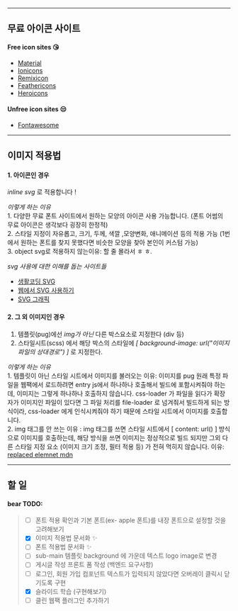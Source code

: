-----------------------------------------------------
## 무료 아이콘 사이트

#### Free icon sites :kissing_heart:

- [Material](https://material.io/)
- [Ionicons](https://ionicons.com/)
- [Remixicon](https://remixicon.com/)
- [Feathericons](https://feathericons.com/)
- [Heroicons](https://heroicons.dev/)

#### Unfree icon sites :unamused:

- [Fontawesome](https://fontawesome.com/)

-----------------------------------------------------
## 이미지 적용법

#### 1. 아이콘인 경우

*inline svg* 로 적용합니다 !

_*이렇게 하는 이유*_    
    1. 다양한 무료 폰트 사이트에서 원하는 모양의 아이콘 사용 가능합니다. (폰트 어썸의 무료 아이콘은 생각보다 굉장히 한정적)    
    2. 스타일 지정이 자유롭고, 크기, 두께, 색깔 ,모양변화, 애니메이션 등의 적용 가능 (1번에서 원하는 폰트를 찾지 못했다면 비슷한 모양을 찾아 본인이 커스텀 가능)    
    3. object svg로 적용하지 않는이유: 할 줄 몰라서 ㅎ ㅎ.  

_*svg 사용에 대한 이해를 돕는 사이트들*_    
    
- [생활코딩 SVG](https://opentutorials.org/course/2418/13666)
- [웹에서 SVG 사용하기](https://svgontheweb.com/ko/#preparation)
- [SVG 그래픽](https://a11y.gitbook.io/graphics-aria/svg-graphics)

#### 2. 그 외 이미지인 경우

1. 템플릿(pug)에선 *img가 아닌* 다른 박스요소로 지정한다 (div 등)
2. 스타일시트(scss) 에서 해당 박스의 스타일에 *[ background-image: url("_이미지 파일의 상대경로_") ]* 로 지정한다.

_*이렇게 하는 이유*_     
    1. 템플릿이 아닌 스타일 시트에서 이미지를 불러오는 이유: 이미지를 pug 원래 특정 파일을 웹팩에서 로드하려면  entry js에서 하나하나 호출해서 빌드에 포함시켜줘야 하는데, 이미지는 그렇게 하나하나 호출하지 않습니다.         css-loader 가 파일을 읽다가 확장자가 이미지인 파일이 있다면 그 파일 처리를 file-loader 로 넘겨줘서 빌드하게 되는 방식이라, css-loader 에게 인식시켜줘야 하기 때문에 스타일 시트에서 이미지를 호출합니다.    
    2. img 태그를 안 쓰는 이유 : img 태그를 쓰면 스타일 시트에서 [ content: url() ] 방식으로 이미지를 호출하는데, 해당 방식을 쓰면 이미지는 정상적으로 빌드 되지만 그외 다른 스타일 지정 요소 (이미지 크기 조정, 필터 적용 등) 가 전혀 먹히지 않습니다. 이유: [replaced elemnet mdn](https://developer.mozilla.org/ko/docs/Web/CSS/Replaced_element)    
    
-----------------------------------------------------
## 할 일

#### bear TODO: 

> - [ ] 폰트 적용 확인과 기본 폰트(ex- apple 폰트)를 내장 폰트으로 설정할 것을 고려해보기
> - [X] 이미지 적용법 문서화 :sparkles:
> - [ ] 폰트 적용법 문서화 :sparkles:
> - [ ] sub-main 템플릿 background 에 가운데 텍스트 logo image로 변경
> - [ ] 게시글 작성 프론트 폼 작성 (백엔드 요구사항)
> - [ ] 로그인, 회원 가입 컴포넌트 텍스트가 입력되지 않았다면 오버레이 클릭시 닫기도록 구현
> - [X] 슬라이드 학습 (구현해보기)
> - [ ] 클린 웹팩 플러그인 추가하기    
